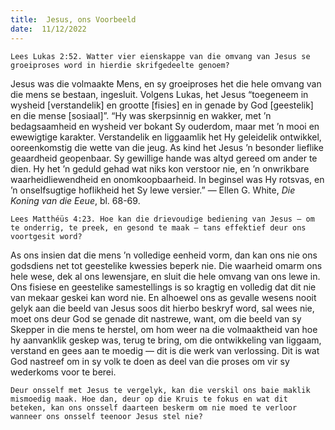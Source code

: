 ```yaml
---
title:  Jesus, ons Voorbeeld
date:  11/12/2022
---
```


`Lees Lukas 2:52. Watter vier eienskappe van die omvang van Jesus se groeiproses word in hierdie skrifgedeelte genoem?`

Jesus was die volmaakte Mens, en sy groeiproses het die hele omvang van die mens se bestaan, ingesluit. Volgens Lukas, het Jesus “toegeneem in wysheid [verstandelik] en grootte [fisies] en in genade by God [geestelik] en die mense [sosiaal]”. “Hy was skerpsinnig en wakker, met ’n bedagsaamheid en wysheid ver bokant Sy ouderdom, maar met ’n mooi en ewewigtige karakter. Verstandelik en liggaamlik het Hy geleidelik ontwikkel, ooreenkomstig die wette van die jeug. As kind het Jesus ’n besonder lieflike geaardheid geopenbaar. Sy gewillige hande was altyd gereed om ander te dien. Hy het ’n geduld gehad wat niks kon verstoor nie, en ’n onwrikbare waarheidliewendheid en onomkoopbaarheid. In beginsel was Hy rotsvas, en ’n onselfsugtige hoflikheid het Sy lewe versier.” — Ellen G. White, _Die Koning van die Eeue_, bl. 68-69.

`Lees Matthéüs 4:23. Hoe kan die drievoudige bediening van Jesus – om te onderrig, te preek, en gesond te maak — tans effektief deur ons voortgesit word?`

As ons insien dat die mens ’n volledige eenheid vorm, dan kan ons nie ons godsdiens net tot geestelike kwessies beperk nie. Die waarheid omarm ons hele wese, dek al ons lewensjare, en sluit die hele omvang van ons lewe in. Ons fisiese en geestelike samestellings is so kragtig en volledig dat dit nie van mekaar geskei kan word nie. En alhoewel ons as gevalle wesens nooit gelyk aan die beeld van Jesus soos dit hierbo beskryf word, sal wees nie, moet ons deur God se genade dit nastrewe, want, om die beeld van sy Skepper in die mens te herstel, om hom weer na die volmaaktheid van hoe hy aanvanklik geskep was, terug te bring, om die ontwikkeling van liggaam, verstand en gees aan te moedig — dit is die werk van verlossing. Dit is wat God nastreef om in sy volk te doen as deel van die proses om vir sy wederkoms voor te berei.

`Deur onsself met Jesus te vergelyk, kan die verskil ons baie maklik mismoedig maak. Hoe dan, deur op die Kruis te fokus en wat dit beteken, kan ons onsself daarteen beskerm om nie moed te verloor wanneer ons onsself teenoor Jesus stel nie?`